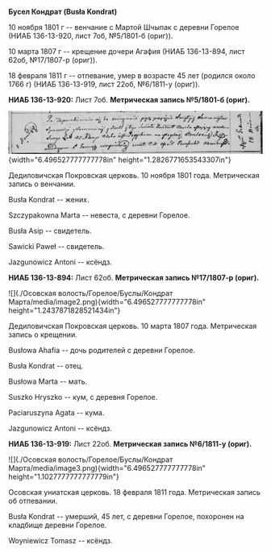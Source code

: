 **Бусел Кондрат (Busła Kondrat)**

10 ноября 1801 г -- венчание с Мартой Шчыпак с деревни Горелое (НИАБ
136-13-920, лист 7об, №5/1801-б (ориг)).

10 марта 1807 г -- крещение дочери Агафия (НИАБ 136-13-894, лист 62об,
№17/1807-р (ориг)).

18 февраля 1811 г -- отпевание, умер в возрасте 45 лет (родился около
1766 г) (НИАБ 136-13-919, лист 22об, №6/1811-у (ориг)).

**НИАБ 136-13-920:** Лист 7об. **Метрическая запись №5/1801-б (ориг).**

![](./media/46e0f06e6c419f8849bb07933292f80de95b1baf.png){width="6.496527777777778in"
height="1.2826771653543307in"}

Дедиловичская Покровская церковь. 10 ноября 1801 года. Метрическая
запись о венчании.

Busła Kondrat -- жених.

Szczypakowna Marta -- невеста, с деревни Горелое.

Busła Asip -- свидетель.

Sawicki Paweł -- свидетель.

Jazgunowicz Antoni -- ксёндз.

**НИАБ 136-13-894:** Лист 62об. **Метрическая запись №17/1807-р
(ориг).**

![](./Осовская волость/Горелое/Буслы/Кондрат Марта/media/image2.png){width="6.496527777777778in"
height="1.2437871828521434in"}

Дедиловичская Покровская церковь. 10 марта 1807 года. Метрическая запись
о крещении.

Busłowa Ahafia -- дочь родителей с деревни Горелое.

Busła Kondrat -- отец.

Busłowa Marta -- мать.

Suszko Hryszko -- кум, с деревня Горелое.

Paciaruszyna Agata -- кума.

Jazgunowicz Antoni -- ксёндз.

**НИАБ 136-13-919:** Лист 22об. **Метрическая запись №6/1811-у (ориг).**

![](./Осовская волость/Горелое/Буслы/Кондрат Марта/media/image3.png){width="6.496527777777778in"
height="1.1027777777777779in"}

Осовская униатская церковь. 18 февраля 1811 года. Метрическая запись об
отпевании.

Busła Kondrat -- умерший, 45 лет, с деревни Горелое, похоронен на
кладбище деревни Горелое.

Woyniewicz Tomasz -- ксёндз.
